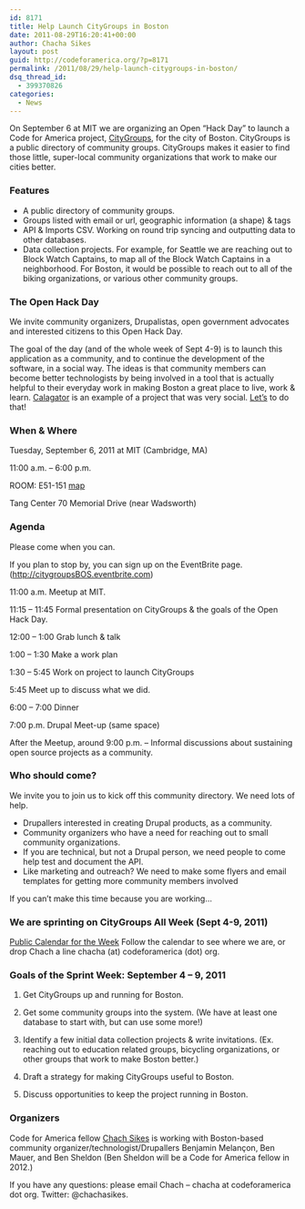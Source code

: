 ```yaml
---
id: 8171
title: Help Launch CityGroups in Boston
date: 2011-08-29T16:20:41+00:00
author: Chacha Sikes
layout: post
guid: http://codeforamerica.org/?p=8171
permalink: /2011/08/29/help-launch-citygroups-in-boston/
dsq_thread_id:
  - 399370826
categories:
  - News
---
```

On September 6 at MIT we are organizing an Open &#8220;Hack Day&#8221; to launch a Code for America project, [CityGroups](http://codeforamerica.org/?cfa_project=citygroups), for the city of Boston. CityGroups is a public directory of community groups. CityGroups makes it easier to find those little, super-local community organizations that work to make our cities better. 

### Features

  * A public directory of community groups.
  * Groups listed with email or url, geographic information (a shape) & tags
  * API & Imports CSV. Working on round trip syncing and outputting data to other databases.
  * Data collection projects. For example, for Seattle we are reaching out to Block Watch Captains, to map all of the Block Watch Captains in a neighborhood. For Boston, it would be possible to reach out to all of the biking organizations, or various other community groups.

### The Open Hack Day

We invite community organizers, Drupalistas, open government advocates and interested citizens to this Open Hack Day.
  
The goal of the day (and of the whole week of Sept 4-9) is to launch this application as a community, and to continue the development of the software, in a social way. The ideas is that community members can become better technologists by being involved in a tool that is actually helpful to their everyday work in making Boston a great place to live, work & learn. [Calagator](http://calagator.wordpress.com/) is an example of a project that was very social. [Let&#8217;s](http://tasks.citygroups.org/) to do that! 

### When & Where

Tuesday, September 6, 2011 at MIT (Cambridge, MA)
  
11:00 a.m. – 6:00 p.m.
  
ROOM: E51-151  <a href="http://whereis.mit.edu/?go=E51*" target="_blank">map</a>
  
Tang Center 70 Memorial Drive (near Wadsworth) 

### Agenda

Please come when you can. 

If you plan to stop by, you can sign up on the EventBrite page.(http://citygroupsBOS.eventbrite.com)

11:00 a.m. Meetup at MIT. 

11:15 &#8211; 11:45 Formal presentation on CityGroups & the goals of the Open Hack Day. 

12:00 &#8211; 1:00 Grab lunch & talk 

1:00 &#8211; 1:30 Make a work plan 

1:30 &#8211; 5:45 Work on project to launch CityGroups 

5:45 Meet up to discuss what we did. 

6:00 &#8211; 7:00 Dinner 

7:00 p.m. Drupal Meet-up (same space) 

After the Meetup, around 9:00 p.m. &#8211; Informal discussions about sustaining open source projects as a community.

### Who should come?

We invite you to join us to kick off this community directory. We need lots of help. 

  * Drupallers interested in creating Drupal products, as a community.
  * Community organizers who have a need for reaching out to small community organizations.
  * If you are technical, but not a Drupal person, we need people to come help test and document the API.
  * Like marketing and outreach? We need to make some flyers and email templates for getting more community members involved

If you can&#8217;t make this time because you are working&#8230; 

### We are sprinting on CityGroups All Week (Sept 4-9, 2011)

<a href="http://www.google.com/calendar/embed?src=codeforamerica.org_7ub63rgoloicli8fii71ksnjlk%40group.calendar.google.com&ctz=America/Los_Angeles" target="_blank">Public Calendar for the Week</a> Follow the calendar to see where we are, or drop Chach a line chacha (at) codeforamerica (dot) org. 

### Goals of the Sprint Week: September 4 &#8211; 9, 2011

1. Get CityGroups up and running for Boston.
  
2. Get some community groups into the system. (We have at least one database to start with, but can use some more!)
  
3. Identify a few initial data collection projects & write invitations. (Ex. reaching out to education related groups, bicycling organizations, or other groups that work to make Boston better.)
  
4. Draft a strategy for making CityGroups useful to Boston.
  
5. Discuss opportunities to keep the project running in Boston. 

### Organizers

Code for America fellow [Chach Sikes](http://codeforamerica.org/author/chacha/) is working with Boston-based community organizer/technologist/Drupallers Benjamin Melançon, Ben Mauer, and Ben Sheldon (Ben Sheldon will be a Code for America fellow in 2012.)
  
If you have any questions: please email Chach &#8211; chacha at codeforamerica dot org. Twitter: @chachasikes.